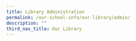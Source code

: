 ```yaml
---
title: Library Administration
permalink: /our-school-info/our-library/admin/
description: ""
third_nav_title: Our Library
---
```

